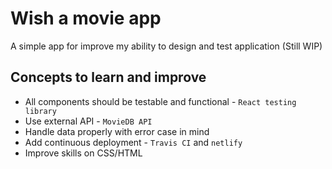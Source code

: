 # Wish a movie app

A simple app for improve my ability to design and test application (Still WIP)

## Concepts to learn and improve

 - All components should be testable and functional - `React testing library`
 - Use external API - `MovieDB API` 
 - Handle data properly with error case in mind 
 - Add continuous deployment - `Travis CI` and `netlify`
 - Improve skills on CSS/HTML

